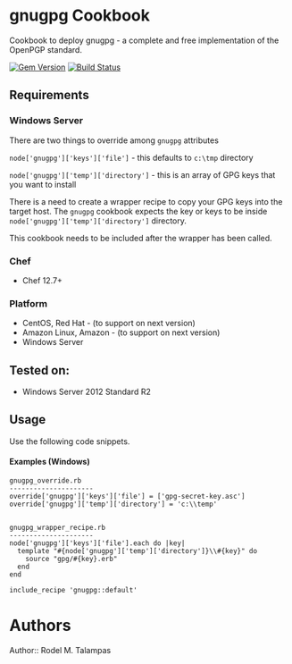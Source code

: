 # gnugpg Cookbook
Cookbook to deploy gnugpg - a complete and free implementation of the OpenPGP standard.

[![Gem Version](https://badge.fury.io/rb/kitchen-vagrant.svg)](http://badge.fury.io/rb/kitchen-vagrant)
[![Build Status](https://travis-ci.org/ledorsapmalat/gnugpg.svg?branch=master)](https://travis-ci.org/ledorsapmalat/gnugpg)

## Requirements

### Windows Server

There are two things to override among `gnugpg` attributes

`node['gnugpg']['keys']['file']` - this defaults to `c:\tmp` directory

`node['gnugpg']['temp']['directory']` - this is an array of GPG keys that you want to install

There is a need to create a wrapper recipe to copy your GPG keys into the target host. The `gnugpg` cookbook expects the key or keys to be inside `node['gnugpg']['temp']['directory']` directory.

This cookbook needs to be included after the wrapper has been called.

### Chef

- Chef 12.7+

### Platform

- CentOS, Red Hat - (to support on next version)    
- Amazon Linux, Amazon - (to support on next version)
- Windows Server

## Tested on:

- Windows Server 2012 Standard R2

## Usage

Use the following code snippets.

#### Examples (Windows)
```
gnugpg_override.rb
---------------------
override['gnugpg']['keys']['file'] = ['gpg-secret-key.asc']
override['gnugpg']['temp']['directory'] = 'c:\\temp'


gnugpg_wrapper_recipe.rb
---------------------
node['gnugpg']['keys']['file'].each do |key|
  template "#{node['gnugpg']['temp']['directory']}\\#{key}" do
    source "gpg/#{key}.erb"
  end
end

include_recipe 'gnugpg::default'
```

# Authors
Author:: Rodel M. Talampas
